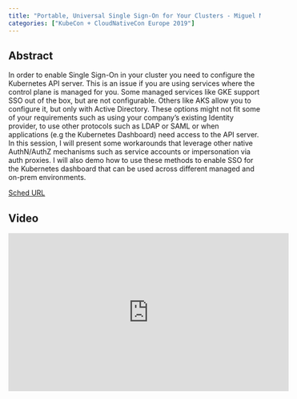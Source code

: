 ```yaml
---
title: "Portable, Universal Single Sign-On for Your Clusters - Miguel Martinez, Bitnami"
categories: ["KubeCon + CloudNativeCon Europe 2019"]
---
```


## Abstract

In order to enable Single Sign-On in your cluster you need to configure the Kubernetes API server. This is an issue if you are using services where the control plane is managed for you. Some managed services like GKE support SSO out of the box, but are not configurable. Others like AKS allow you to configure it, but only with Active Directory. These options might not fit some of your requirements such as using your company’s existing Identity provider, to use other protocols such as LDAP or SAML or when applications (e.g the Kubernetes Dashboard) need access to the API server.   In this session, I will present some workarounds that leverage other native AuthN/AuthZ mechanisms such as service accounts or impersonation via auth proxies. I will also demo how to use these methods to enable SSO for the Kubernetes dashboard that can be used across different managed and on-prem environments.

[Sched URL](https://kccnceu19.sched.com/event/ade2d0c140d70cf3a1056d769555c343)

## Video

<iframe width='560' height='315' src='https://www.youtube.com/embed/p5x1btmD2Yw' frameborder='0' allow='accelerometer; autoplay; encrypted-media; gyroscope; picture-in-picture' allowfullscreen></iframe>
